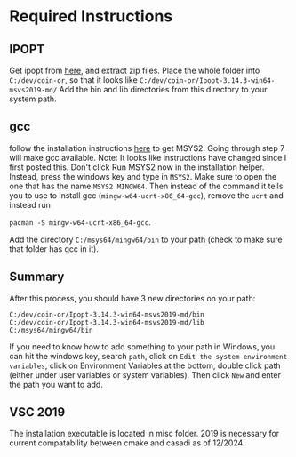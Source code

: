 # Required Instructions

## IPOPT
Get ipopt from [here](https://github.com/coin-or/Ipopt/releases/tag/releases%2F3.14.3), and extract zip files. Place the whole folder into `C:/dev/coin-or`, so that it looks like
`C:/dev/coin-or/Ipopt-3.14.3-win64-msvs2019-md/`
Add the bin and lib directories from this directory to your system path.

## gcc
follow the installation instructions [here](https://www.msys2.org/) to get MSYS2. Going through step 7 will make gcc available. Note: It looks like instructions have changed since I first posted this. Don't click Run MSYS2 now in the installation helper. Instead, press the windows key and type in `MSYS2`. Make sure to open the one that has the name `MSYS2 MINGW64`. Then instead of the command it tells you to use to install gcc (`mingw-w64-ucrt-x86_64-gcc`), remove the `ucrt` and instead run 

```pacman -S mingw-w64-ucrt-x86_64-gcc```.

Add the directory `C:/msys64/mingw64/bin` to your path (check to make sure that folder has gcc in it).

## Summary
After this process, you should have 3 new directories on your path:
```
C:/dev/coin-or/Ipopt-3.14.3-win64-msvs2019-md/bin
C:/dev/coin-or/Ipopt-3.14.3-win64-msvs2019-md/lib
C:/msys64/mingw64/bin
```

If you need to know how to add something to your path in Windows, you can hit the windows key, search `path`, click on `Edit the system environment variables`, click on Environment Variables at the bottom, double click path (either under user variables or system variables). Then click `New` and enter the path you want to add.

## VSC 2019
The installation executable is located in misc folder. 2019 is necessary for current compatability between cmake and casadi as of 12/2024.
